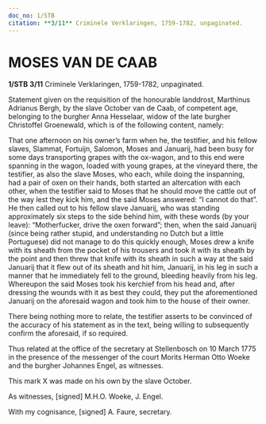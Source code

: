 ```yaml
---
doc_no: 1/STB
citation: **3/11** Criminele Verklaringen, 1759-1782, unpaginated.
---
```


# MOSES VAN DE CAAB

**1/STB** **3/11** Criminele Verklaringen, 1759-1782, unpaginated.

Statement given on the requisition of the honourable landdrost, Marthinus Adrianus Bergh, by the slave October van de Caab, of competent age, belonging to the burgher Anna Hesselaar, widow of the late burgher Christoffel Groenewald, which is of the following content, namely:

That one afternoon on his owner’s farm when he, the testifier, and his fellow slaves, Slammat, Fortuijn, Salomon, Moses and Januarij, had been busy for some days transporting grapes with the ox-wagon, and to this end were spanning in the wagon, loaded with young grapes, at the vineyard there, the testifier, as also the slave Moses, who each, while doing the inspanning, had a pair of oxen on their hands, both started an altercation with each other, when the testifier said to Moses that he should move the cattle out of the way lest they kick him, and the said Moses answered: “I cannot do that”. He then called out to his fellow slave Januarij, who was standing approximately six steps to the side behind him, with these words (by your leave): “Motherfucker, drive the oxen forward”; then, when the said Januarij (since being rather stupid, and understanding no Dutch but a little Portuguese) did not manage to do this quickly enough, Moses drew a knife with its sheath from the pocket of his trousers and took it with its sheath by the point and then threw that knife with its sheath in such a way at the said Januarij that it flew out of its sheath and hit him, Januarij, in his leg in such a manner that he immediately fell to the ground, bleeding heavily from his leg. Whereupon the said Moses took his kerchief from his head and, after dressing the wounds with it as best they could, they put the aforementioned Januarij on the aforesaid wagon and took him to the house of their owner.

There being nothing more to relate, the testifier asserts to be convinced of the accuracy of his statement as in the text, being willing to subsequently confirm the aforesaid, if so required.

Thus related at the office of the secretary at Stellenbosch on 10 March 1775 in the presence of the messenger of the court Morits Herman Otto Woeke and the burgher Johannes Engel, as witnesses.

This mark X was made on his own by the slave October.

As witnesses, \[signed\] M.H.O. Woeke, J. Engel.

With my cognisance, \[signed\] A. Faure, secretary.